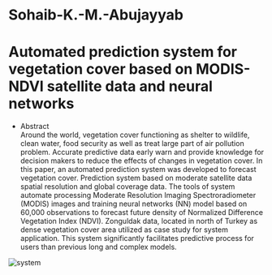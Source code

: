 # Sohaib-K.-M.-Abujayyab

# Automated prediction system for vegetation cover based on MODIS- NDVI satellite data and neural networks


  
* Abstract  
Around the world, vegetation cover functioning as shelter to wildlife, clean water, food security as well as treat large part of air pollution problem. Accurate predictive data early warn and provide knowledge for decision makers to reduce the effects of changes in vegetation cover. In this paper, an automated prediction system was developed to forecast vegetation cover. Prediction system based on moderate satellite data spatial resolution and global coverage data. The tools of system automate processing Moderate Resolution Imaging Spectroradiometer (MODIS) images and training neural networks (NN) model based on 60,000 observations to forecast future density of Normalized Difference Vegetation Index (NDVI). Zonguldak data, located in north of Turkey as dense vegetation cover area utilized as case study for system application.  This system significantly facilitates predictive process for users than previous long and complex models.

  
![system](https://user-images.githubusercontent.com/47058810/52541622-35178400-2da8-11e9-9f96-d78743e17438.jpg)
